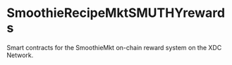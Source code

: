 # SmoothieRecipeMktSMUTHYrewards
Smart contracts for the SmoothieMkt on-chain reward system on the XDC Network.
